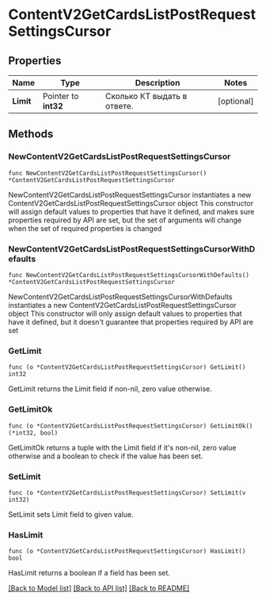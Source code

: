 # ContentV2GetCardsListPostRequestSettingsCursor

## Properties

Name | Type | Description | Notes
------------ | ------------- | ------------- | -------------
**Limit** | Pointer to **int32** | Сколько КТ выдать в ответе. | [optional] 

## Methods

### NewContentV2GetCardsListPostRequestSettingsCursor

`func NewContentV2GetCardsListPostRequestSettingsCursor() *ContentV2GetCardsListPostRequestSettingsCursor`

NewContentV2GetCardsListPostRequestSettingsCursor instantiates a new ContentV2GetCardsListPostRequestSettingsCursor object
This constructor will assign default values to properties that have it defined,
and makes sure properties required by API are set, but the set of arguments
will change when the set of required properties is changed

### NewContentV2GetCardsListPostRequestSettingsCursorWithDefaults

`func NewContentV2GetCardsListPostRequestSettingsCursorWithDefaults() *ContentV2GetCardsListPostRequestSettingsCursor`

NewContentV2GetCardsListPostRequestSettingsCursorWithDefaults instantiates a new ContentV2GetCardsListPostRequestSettingsCursor object
This constructor will only assign default values to properties that have it defined,
but it doesn't guarantee that properties required by API are set

### GetLimit

`func (o *ContentV2GetCardsListPostRequestSettingsCursor) GetLimit() int32`

GetLimit returns the Limit field if non-nil, zero value otherwise.

### GetLimitOk

`func (o *ContentV2GetCardsListPostRequestSettingsCursor) GetLimitOk() (*int32, bool)`

GetLimitOk returns a tuple with the Limit field if it's non-nil, zero value otherwise
and a boolean to check if the value has been set.

### SetLimit

`func (o *ContentV2GetCardsListPostRequestSettingsCursor) SetLimit(v int32)`

SetLimit sets Limit field to given value.

### HasLimit

`func (o *ContentV2GetCardsListPostRequestSettingsCursor) HasLimit() bool`

HasLimit returns a boolean if a field has been set.


[[Back to Model list]](../README.md#documentation-for-models) [[Back to API list]](../README.md#documentation-for-api-endpoints) [[Back to README]](../README.md)


